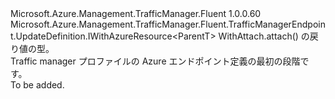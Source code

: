 <Type Name="IAzureTargetEndpointBlank&lt;ParentT&gt;" FullName="Microsoft.Azure.Management.TrafficManager.Fluent.TrafficManagerEndpoint.UpdateDefinition.IAzureTargetEndpointBlank&lt;ParentT&gt;">
  <TypeSignature Language="C#" Value="public interface IAzureTargetEndpointBlank&lt;ParentT&gt; : Microsoft.Azure.Management.TrafficManager.Fluent.TrafficManagerEndpoint.UpdateDefinition.IWithAzureResource&lt;ParentT&gt;" />
  <TypeSignature Language="ILAsm" Value=".class public interface auto ansi abstract IAzureTargetEndpointBlank`1&lt;ParentT&gt; implements class Microsoft.Azure.Management.TrafficManager.Fluent.TrafficManagerEndpoint.UpdateDefinition.IWithAzureResource`1&lt;!ParentT&gt;" />
  <TypeSignature Language="DocId" Value="T:Microsoft.Azure.Management.TrafficManager.Fluent.TrafficManagerEndpoint.UpdateDefinition.IAzureTargetEndpointBlank`1" />
  <TypeSignature Language="VB.NET" Value="Public Interface IAzureTargetEndpointBlank(Of ParentT)&#xA;Implements IWithAzureResource(Of ParentT)" />
  <TypeSignature Language="F#" Value="type IAzureTargetEndpointBlank&lt;'ParentT&gt; = interface&#xA;    interface IWithAzureResource&lt;'ParentT&gt;" />
  <AssemblyInfo>
    <AssemblyName>Microsoft.Azure.Management.TrafficManager.Fluent</AssemblyName>
    <AssemblyVersion>1.0.0.60</AssemblyVersion>
  </AssemblyInfo>
  <TypeParameters>
    <TypeParameter Name="ParentT" />
  </TypeParameters>
  <Interfaces>
    <Interface>
      <InterfaceName>Microsoft.Azure.Management.TrafficManager.Fluent.TrafficManagerEndpoint.UpdateDefinition.IWithAzureResource&lt;ParentT&gt;</InterfaceName>
    </Interface>
  </Interfaces>
  <Docs>
    <typeparam name="ParentT">WithAttach.attach() の戻り値の型。</typeparam>
    <summary>
            Traffic manager プロファイルの Azure エンドポイント定義の最初の段階です。
            </summary>
    <remarks>To be added.</remarks>
  </Docs>
  <Members />
</Type>